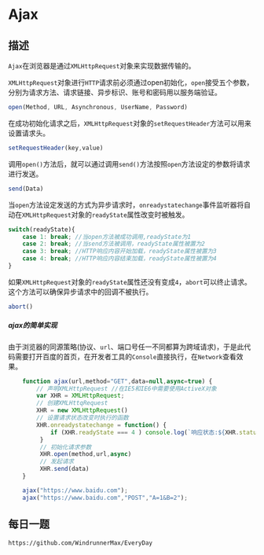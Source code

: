 # Ajax

## 描述

`Ajax`在浏览器是通过`XMLHttpRequest`对象来实现数据传输的。

`XMLHttpRequest`对象进行`HTTP`请求前必须通过open初始化，`open`接受五个参数，分别为请求方法、请求链接、异步标识、账号和密码用以服务端验证。

```javascript
open(Method, URL, Asynchronous, UserName, Password)
```
在成功初始化请求之后，`XMLHttpRequest`对象的`setRequestHeader`方法可以用来设置请求头。

```javascript
setRequestHeader(key,value)
```

调用`open()`方法后，就可以通过调用`send()`方法按照`open`方法设定的参数将请求进行发送。  
```javascript
send(Data)
```
当`open`方法设定发送的方式为异步请求时，`onreadystatechange`事件监听器将自动在`XMLHttpRequest`对象的`readyState`属性改变时被触发。

```javascript
switch(readyState){
    case 1: break; //当open方法被成功调用,readyState为1
    case 2: break; //当send方法被调用，readyState属性被置为2
    case 3: break; //HTTP响应内容开始加载，readyState属性被置为3
    case 4: break; //HTTP响应内容结束加载，readyState属性被置为4
}
```
如果`XMLHttpRequest`对象的`readyState`属性还没有变成`4`，`abort`可以终止请求。这个方法可以确保异步请求中的回调不被执行。

```javascript
abort()
```

##### ajax的简单实现
由于浏览器的同源策略(协议、`url`、端口号任一不同都算为跨域请求)，于是此代码需要打开百度的首页，在开发者工具的`Console`直接执行，在`Network`查看效果。

```javascript
    function ajax(url,method="GET",data=null,async=true) {
        // 声明XMLHttpRequest //在IE5和IE6中需要使用ActiveX对象
        var XHR = XMLHttpRequest;
        // 创建XMLHttqRequest
        XHR = new XMLHttpRequest()
        // 设置请求状态改变时执行的函数
        XHR.onreadystatechange = function() {
            if (XHR.readyState === 4 ) console.log(`响应状态:${XHR.status}`,"FINISH") //XHR.responseText为响应体
         }
         // 初始化请求参数
         XHR.open(method,url,async)
         // 发起请求
         XHR.send(data)
    }

    ajax("https://www.baidu.com");
    ajax("https://www.baidu.com","POST","A=1&B=2");
```

## 每日一题

```
https://github.com/WindrunnerMax/EveryDay
```

